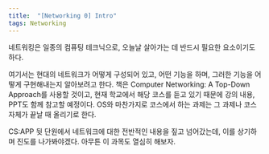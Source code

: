 ```yaml
---
title:  "[Networking 0] Intro"
tags: Networking
---
```


네트워킹은 일종의 컴퓨팅 테크닉으로, 오늘날 살아가는 데 반드시 필요한 요소이기도 하다.

여기서는 현대의 네트워크가 어떻게 구성되어 있고, 어떤 기능을 하며, 그러한 기능을 어떻게 구현해내는지 알아보려고 한다. 책은 Computer Networking: A Top-Down Approach를 사용할 것이고, 현재 학교에서 해당 코스를 듣고 있기 때문에 강의 내용, PPT도 함께 참고할 예정이다. OS와 마찬가지로 코스에서 하는 과제는 그 과제나 코스 자체가 끝날 때 올리기로 한다.

CS:APP 뒷 단원에서 네트워크에 대한 전반적인 내용을 짚고 넘어갔는데, 이를 상기하며 진도를 나가봐야겠다. 아무튼 이 과목도 열심히 해보자.


